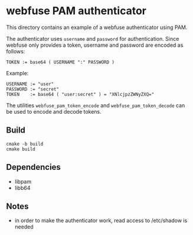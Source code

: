 # webfuse PAM authenticator

This directory contains an example of a webfuse authenticator using PAM.

The authenticator uses `username` and `password` for authentication.
Since webfuse only provides a token, username and password are encoded as follows:

    TOKEN := base64 ( USERNAME ":" PASSWORD )

Example:

    USERNAME := "user"
    PASSWORD := "secret"
    TOKEN    := base64 ( "user:secret" ) = "XNlcjpzZWNyZXQ="

The utilities `webfuse_pam_token_encode` and `webfuse_pam_token_decode` can be used
to encode and decode tokens.

## Build

    cmake -b build
    cmake build

## Dependencies

- libpam
- libb64

## Notes

- in order to make the authenticator work, read access to /etc/shadow is needed
